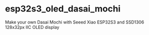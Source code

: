 # esp32s3_oled_dasai_mochi
Make your own Dasai Mochi with Seeed Xiao ESP32S3 and SSD1306 128x32px IIC OLED display
